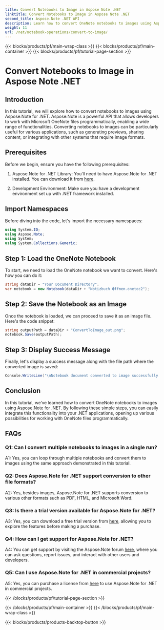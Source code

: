 ```yaml
---
title: Convert Notebooks to Image in Aspose Note .NET
linktitle: Convert Notebooks to Image in Aspose Note .NET
second_title: Aspose.Note .NET API
description: Learn how to convert OneNote notebooks to images using Aspose.Note for .NET. Follow this step-by-step guide for seamless integration.
weight: 11
url: /net/notebook-operations/convert-to-image/
---
```


{{< blocks/products/pf/main-wrap-class >}}
{{< blocks/products/pf/main-container >}}
{{< blocks/products/pf/tutorial-page-section >}}

# Convert Notebooks to Image in Aspose Note .NET

## Introduction

In this tutorial, we will explore how to convert notebooks to images using Aspose.Note for .NET. Aspose.Note is a powerful API that allows developers to work with Microsoft OneNote files programmatically, enabling a wide range of functionalities. Converting notebooks to images can be particularly useful for various applications, such as generating previews, sharing content, or integrating with other systems that require image formats.

## Prerequisites

Before we begin, ensure you have the following prerequisites:

1. Aspose.Note for .NET Library: You'll need to have Aspose.Note for .NET installed. You can download it from [here](https://releases.aspose.com/note/net/).

2. Development Environment: Make sure you have a development environment set up with .NET framework installed.

## Import Namespaces

Before diving into the code, let's import the necessary namespaces:

```csharp
using System.IO;
using Aspose.Note;
using System;
using System.Collections.Generic;
```

## Step 1: Load the OneNote Notebook

To start, we need to load the OneNote notebook we want to convert. Here's how you can do it:

```csharp
string dataDir = "Your Document Directory";
var notebook = new Notebook(dataDir + "Notizbuch �ffnen.onetoc2");
```

## Step 2: Save the Notebook as an Image

Once the notebook is loaded, we can proceed to save it as an image file. Here's the code snippet:

```csharp
string outputPath = dataDir + "ConvertToImage_out.png";
notebook.Save(outputPath);
```

## Step 3: Display Success Message

Finally, let's display a success message along with the file path where the converted image is saved:

```csharp
Console.WriteLine("\nNotebook document converted to image successfully.\nFile saved at " + outputPath);
```

## Conclusion

In this tutorial, we've learned how to convert OneNote notebooks to images using Aspose.Note for .NET. By following these simple steps, you can easily integrate this functionality into your .NET applications, opening up various possibilities for working with OneNote files programmatically.

## FAQs

### Q1: Can I convert multiple notebooks to images in a single run?

A1: Yes, you can loop through multiple notebooks and convert them to images using the same approach demonstrated in this tutorial.

### Q2: Does Aspose.Note for .NET support conversion to other file formats?

A2: Yes, besides images, Aspose.Note for .NET supports conversion to various other formats such as PDF, HTML, and Microsoft Word.

### Q3: Is there a trial version available for Aspose.Note for .NET?

A3: Yes, you can download a free trial version from [here](https://releases.aspose.com/), allowing you to explore the features before making a purchase.

### Q4: How can I get support for Aspose.Note for .NET?

A4: You can get support by visiting the Aspose.Note forum [here](https://forum.aspose.com/c/note/28), where you can ask questions, report issues, and interact with other users and developers.

### Q5: Can I use Aspose.Note for .NET in commercial projects?

A5: Yes, you can purchase a license from [here](https://purchase.aspose.com/buy) to use Aspose.Note for .NET in commercial projects.

{{< /blocks/products/pf/tutorial-page-section >}}

{{< /blocks/products/pf/main-container >}}
{{< /blocks/products/pf/main-wrap-class >}}

{{< blocks/products/products-backtop-button >}}

